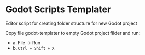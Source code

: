 # Godot Scripts Templater
Editor script for creating folder structure for new Godot project

Copy file godot-templater to empty Godot project filder and run:
  - a. File -> Run
  - b. `Ctrl + Shift + X` 
